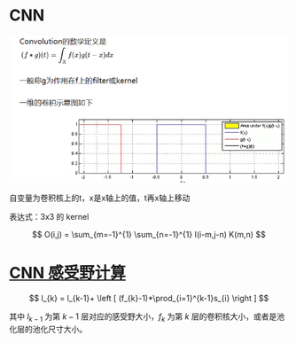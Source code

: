 # CNN

![卷积的数学定义](卷积的数学定义.png)

自变量为卷积核上的t，x是x轴上的值，t再x轴上移动

表达式：3x3 的 kernel

$$
O(i,j) = \sum_{m=-1}^{1} \sum_{n=-1}^{1} I(i-m,j-n) K(m,n)
$$

# [CNN 感受野计算](https://www.jianshu.com/p/e875117e5372)

$$
l_{k} = l_{k-1}+ \left [ (f_{k}-1)*\prod_{i=1}^{k-1}s_{i} \right ]
$$


其中 $l_{k-1}$ 为第 $k-1$ 层对应的感受野大小，$f_k$ 为第 $k$ 层的卷积核大小，或者是池化层的池化尺寸大小。  
